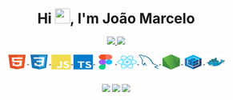 <h1 align="center">Hi <img src="https://raw.githubusercontent.com/MartinHeinz/MartinHeinz/master/wave.gif" width="30px" height="30px">, I'm João Marcelo</h1>
<div align="center">
  <a href="https://github.com/johnnynwt">
  <img height="165em" src="https://github-readme-stats-sigma-five.vercel.app/api?username=JohnnyNWT&show_icons=true&count_private=true&theme=nightowl&hide_border=true"/>
  <img height="165em" src="https://github-readme-stats-sigma-five.vercel.app/api/top-langs/?username=JohnnyNWT&langs_count=8&count_private=true&layout=compact&theme=nightowl&hide_border=true"/>
</div>

<div align="center">
  <div style="display: inline_block"><br>
    <img align="center" alt="HTML ICON" height="30" width="40" src="https://raw.githubusercontent.com/devicons/devicon/master/icons/html5/html5-original.svg">
    <img align="center" alt="CSS ICON" height="30" width="40" src="https://raw.githubusercontent.com/devicons/devicon/master/icons/css3/css3-original.svg">
    <img align="center" alt="JS ICON" height="30" width="40" src="https://raw.githubusercontent.com/devicons/devicon/master/icons/javascript/javascript-plain.svg">
    <img align="center" alt="TS ICON" height="30" width="40" src="https://raw.githubusercontent.com/devicons/devicon/master/icons/typescript/typescript-plain.svg">
    <img align="center" alt="FIGMA ICON" height="30" width="40" src="https://raw.githubusercontent.com/devicons/devicon/master/icons/figma/figma-original.svg">
    <img align="center" alt="React ICON" height="30" width="40" src="https://raw.githubusercontent.com/devicons/devicon/master/icons/react/react-original.svg">
    <img align="center" alt="MYSQL ICON" height="30" width="40" src="https://raw.githubusercontent.com/devicons/devicon/master/icons/mysql/mysql-original.svg">
    <img align="center" alt="NODEJS ICON" height="30" width="40" src="https://raw.githubusercontent.com/devicons/devicon/master/icons/nodejs/nodejs-original.svg">
    <img align="center" alt="SEQUELIZE ICON" height="30" width="40" src="https://raw.githubusercontent.com/devicons/devicon/master/icons/sequelize/sequelize-original.svg">
    <img align="center" alt="DOCKER ICON" height="30" width="40" src="https://raw.githubusercontent.com/devicons/devicon/master/icons/docker/docker-original.svg">
  </div>
</div>

##

<div align="center"> 
  <a href="https://www.instagram.com/johnnynwt/" target="_blank"><img src="https://img.shields.io/badge/-Instagram-%23E4405F?style=for-the-badge&logo=instagram&logoColor=white"></a>
  <a href = "mailto:jooaaooskt@gmail.com"><img src="https://img.shields.io/badge/-Gmail-%23333?style=for-the-badge&logo=gmail&logoColor=white" target="_blank"></a>
  <a href="https://www.linkedin.com/in/johnnydev/" target="_blank"><img src="https://img.shields.io/badge/-LinkedIn-%230077B5?style=for-the-badge&logo=linkedin&logoColor=white"></a> 
</div>
